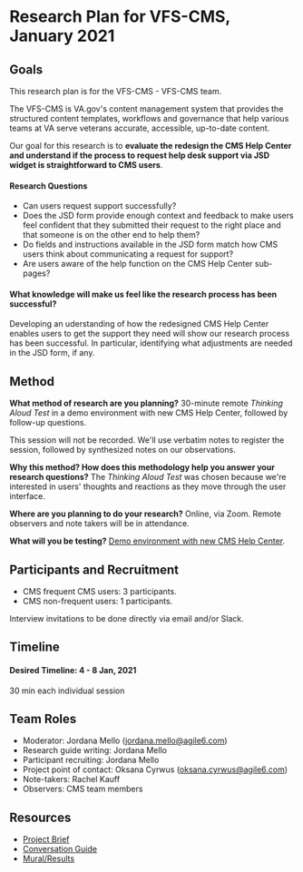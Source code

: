 # Research Plan for VFS-CMS, January 2021

## Goals
This research plan is for the VFS-CMS - VFS-CMS team.

The VFS-CMS is VA.gov's content management system that provides the structured content templates, workflows and governance that help various teams at VA serve veterans accurate, accessible, up-to-date content.

Our goal for this research is to **evaluate the redesign the CMS Help Center and understand if the process to request help desk support via JSD widget is straightforward to CMS users**. 

#### Research Questions
* Can users request support successfully?
* Does the JSD form provide enough context and feedback to make users feel confident that they submitted their request to the right place and that someone is on the other end to help them?
* Do fields and instructions available in the JSD form match how CMS users think about communicating a request for support?
* Are users aware of the help function on the CMS Help Center sub-pages?

#### What knowledge will make us feel like the research process has been successful?
Developing an uderstanding of how the redesigned CMS Help Center enables users to get the support they need will show our research process has been successful. In particular, identifying what adjustments are needed in the JSD form, if any.

## Method	

**What method of research are you planning?**
30-minute remote _Thinking Aloud Test_ in a demo environment with new CMS Help Center, followed by follow-up questions.

This session will not be recorded. We'll use verbatim notes to register the session, followed by synthesized notes on our observations.

**Why this method? How does this methodology help you answer your research questions?**
The _Thinking Aloud Test_ was chosen because we're interested in users' thoughts and reactions as they move through the user interface. 

**Where are you planning to do your research?**
Online, via Zoom. Remote observers and note takers will be in attendance.

**What will you be testing?**
[Demo environment with new CMS Help Center](https://pr3850-geb9i1vxs7ugc9kzpbajhiyfirxs1npl.ci.cms.va.gov/help).

## Participants and Recruitment	
* CMS frequent CMS users: 3 participants.
* CMS non-frequent users: 1 participants.

Interview invitations to be done directly via email and/or Slack.

## Timeline

#### Desired Timeline: 4 - 8 Jan, 2021
30 min each individual session

## Team Roles 	
* Moderator: Jordana Mello (jordana.mello@agile6.com)
* Research guide writing: Jordana Mello
* Participant recruiting:	Jordana Mello
* Project point of contact:	Oksana Cyrwus (oksana.cyrwus@agile6.com)
* Note-takers: Rachel Kauff
* Observers: CMS team members

## Resources	
* [Project Brief](https://github.com/department-of-veterans-affairs/va.gov-team/tree/master/platform/cms)
* [Conversation Guide](https://github.com/department-of-veterans-affairs/va.gov-team/tree/master/platform/cms/research/cms-help-center/conversation-guide)
* [Mural/Results](https://app.mural.co/t/vagov6717/m/vagov6717/1609273937806/3d49f7ea2ac608614ee38e8052acb4676bcbc18e)

